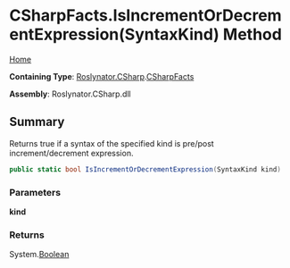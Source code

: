 # CSharpFacts\.IsIncrementOrDecrementExpression\(SyntaxKind\) Method

[Home](../../../../README.md)

**Containing Type**: [Roslynator.CSharp](../../README.md)\.[CSharpFacts](../README.md)

**Assembly**: Roslynator\.CSharp\.dll

## Summary

Returns true if a syntax of the specified kind is pre/post increment/decrement expression\.

```csharp
public static bool IsIncrementOrDecrementExpression(SyntaxKind kind)
```

### Parameters

**kind**



### Returns

System\.[Boolean](https://docs.microsoft.com/en-us/dotnet/api/system.boolean)

